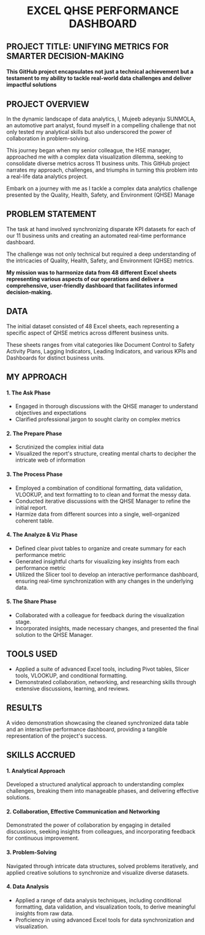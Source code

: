 # <p align="center">**EXCEL QHSE PERFORMANCE DASHBOARD**</p>

## PROJECT TITLE: UNIFYING METRICS FOR SMARTER DECISION-MAKING
#### This GitHub project encapsulates not just a technical achievement but a testament to my ability to tackle real-world data challenges and deliver impactful solutions


## PROJECT OVERVIEW
In the dynamic landscape of data analytics, I, Mujeeb adeyanju SUNMOLA, an automotive part analyst, found myself in a compelling challenge that not only tested my analytical skills but also underscored the power of collaboration in problem-solving.


This journey began when my senior colleague, the HSE manager, approached me with a complex data visualization dilemma, seeking to consolidate diverse metrics across 11 business units. This GitHub project narrates my approach, challenges, and triumphs in turning this problem into a real-life data analytics project.
  

Embark on a journey with me as I tackle a complex data analytics challenge presented by the Quality, Health, Safety, and Environment (QHSE) Manage

  
## PROBLEM STATEMENT
The task at hand involved synchronizing disparate KPI datasets for each of our 11 business units and creating an automated real-time performance dashboard.

The challenge was not only technical but required a deep understanding of the intricacies of Quality, Health, Safety, and Environment (QHSE) metrics.

**My mission was to harmonize data from 48 different Excel sheets representing various aspects of our operations and deliver a comprehensive, user-friendly dashboard that facilitates informed decision-making.**

## DATA
The initial dataset consisted of 48 Excel sheets, each representing a specific aspect of QHSE metrics across different business units.

These sheets ranges from vital categories like Document Control to Safety Activity Plans, Lagging Indicators, Leading Indicators, and various KPIs and Dashboards for distinct business units.

## MY APPROACH
#### 1. The Ask Phase
- Engaged in thorough discussions with the QHSE manager to understand objectives and expectations
- Clarified professional jargon to sought clarity on complex metrics
  
#### 2. The Prepare Phase
- Scrutinized the complex initial data
- Visualized the report's structure, creating mental charts to decipher the intricate web of information

#### 3. The Process Phase
- Employed a combination of conditional formatting, data validation, VLOOKUP, and text formatting to to clean and format the messy data.
- Conducted iterative discussions with the QHSE Manager to refine the initial report.
- Harmize data from different sources into a single, well-organized coherent table.

#### 4. The Analyze & Viz Phase
- Defined clear pivot tables to organize and create summary for each performance metric
- Generated insightful charts for visualizing key insights from each performance metric
- Utilized the Slicer tool to develop an interactive performance dashboard, ensuring real-time synchronization with any changes in the underlying data.

#### 5. The Share Phase
- Collaborated with a colleague for feedback during the visualization stage.
- Incorporated insights, made necessary changes, and presented the final solution to the QHSE Manager.

## TOOLS USED
- Applied a suite of advanced Excel tools, including Pivot tables, Slicer tools, VLOOKUP, and conditional formatting.
- Demonstrated collaboration, networking, and researching skills through extensive discussions, learning, and reviews.

## RESULTS
A video demonstration showcasing the cleaned synchronized data table and an interactive performance dashboard, providing a tangible representation of the project's success.

## SKILLS ACCRUED
#### 1. Analytical Approach
Developed a structured analytical approach to understanding complex challenges, breaking them into manageable phases, and delivering effective solutions.

#### 2. Collaboration, Effective Communication and Networking
Demonstrated the power of collaboration by engaging in detailed discussions, seeking insights from colleagues, and incorporating feedback for continuous improvement.

#### 3. Problem-Solving
Navigated through intricate data structures, solved problems iteratively, and applied creative solutions to synchronize and visualize diverse datasets.

#### 4. Data Analysis
- Applied a range of data analysis techniques, including conditional formatting, data validation, and visualization tools, to derive meaningful insights from raw data.
- Proficiency in using advanced Excel tools for data synchronization and visualization.
